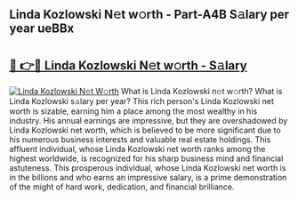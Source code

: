 ## Linda Kozlowski N𝚎t w𝚘rth - Part-A4B S𝚊lary per year ueBBx

# <h2><a href="http://gc1alu.nevu.top/?p=Linda+Kozlowski">🔗 👉🔴 Linda Kozlowski N𝚎t w𝚘rth - S𝚊lary</a></h2>

[![Linda Kozlowski N𝚎t W𝚘rth](https://i.imgur.com/Oavwk0R.jpeg)](http://gc1alu.nevu.top/?p=Linda+Kozlowski)
What is Linda Kozlowski n𝚎t w𝚘rth? What is Linda Kozlowski s𝚊lary per year?
This rich person's Linda Kozlowski net worth is sizable, earning him a place among the most wealthy in his industry. His annual earnings are impressive, but they are overshadowed by Linda Kozlowski net worth, which is believed to be more significant due to his numerous business interests and valuable real estate holdings. This affluent individual, whose Linda Kozlowski net worth ranks among the highest worldwide, is recognized for his sharp business mind and financial astuteness. This prosperous individual, whose Linda Kozlowski net worth is in the billions and who earns an impressive salary, is a prime demonstration of the might of hard work, dedication, and financial brilliance.
